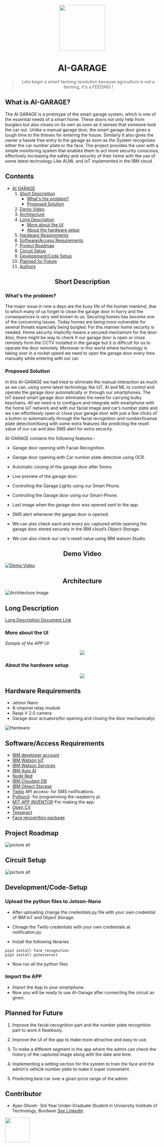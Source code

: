 <a name="project-name"></a>
<div align="center">
  <img src="https://github.com/Ayanghosh-agno/AI-Based-Garage/blob/main/Images/garage.png" height=150px>
</div>
<div align="center">
  
# AI-GARAGE
  >Lets begin a smart farming revolution because agriculture is not a farming, it's a FEEDING !
</div> 

## What is AI-GARAGE?

The AI GARAGE is a prototype of the smart garage system, which is one of the essential needs of a smart home. These doors not only help from burglars but also closes on its own as soon as it senses that someone took the car out. Unlike a manual garage door, the smart garage door gives a tough time to the thieves for entering the house. Similarly It also gives the owner a hassle free entry to the garage as soon as the System recognizes either the car number plate or the face. The project provides the user with a simple monitoring system that enables them to act more security conscious, effectively increasing the safety and security of their home with the use of some latest technology Like AI,ML and IoT implemented in the IBM cloud.

## Contents 
- [AI GARAGE](#project-name)
  01. [Short Description](#Short-Description)
      - [What's the problem?](#whats-the-problem)
      - [Proposed Solution](#Proposed-Solution)
  2. [Demo Video](#Demo-Video)
  3. [Architecture](#Architecture)
  4. [Long Description](#Long-Description)
      - [More about the UI](#More-about-the-UI)
      - [About the hardware setup](#hardware-part)
  5. [Hardware Requirements](#Hardware-Requirements)
  6. [Software/Access Requirements](#Software/Access-Requirements)
  7. [Project Roadmap](#Project-Roadmap)
  8. [Circuit Setup](#Circuit-Setup)
  9. [Development/Code Setup](#Development/Code-Setup)
  10. [Planned for Future](#Planned-for-Future)
  11. [Authors](#Authors)

<h2 align="center"> Short Description <a name="Short-Description"></a> </h2>

### What's the problem? <a name="whats-the-problem"></a>

The major issue in now a days are the busy life of the human mankind, due to which many of us forget to close the garage door in hurry and the consequences is very well known to us. Securing homes has become one of the concerning issues. Today homes are being more vulnerable for several threats especially being burgled. For this manner home security is needed. Home security implicitly means a secured mechanism for the door Also, there might be way to check if our garage door is open or close remotely form the CCTV installed in the garage but it is difficult for us to operate the door remotely. Moreover in this world where technology is taking over in a rocket speed we need to open the garage door every time manually while entering with our car.


### Proposed Solution <a name="Proposed-Solution"></a>

In this AI-GARAGE we had tried to eliminate the manual interaction as much as we can, using some latest technology like IoT, AI and ML to control and operate the garage door automatically or through our smartphones. The IoT-based smart garage door eliminates the need for carrying bulky keychains. All we need is to configure and integrate with smartphone with the home IoT network and with our facial image and car’s number plate and we can effortlessly open or close your garage door with just a few clicks of a button or automatically through the facial recognition and number/license plate detection!Along with some extra features like predicting the resell value of our car and also SMS alert for extra security.

AI-GARAGE contains the following features:- 

* Garage door opening with Facial-Recognition.

* Garage door opening with Car number plate detection using OCR.

* Automatic closing of the garage door after 5mins. 

* Live preview of the garage door.

* Controlling the Garage Lights using our Smart Phone.

* Controlling the Garage door using our Smart-Phone.

* Last image when the garage door was opened sent to the app.

* SMS alert whenever the gargae door is opened.

* We can also check each and every pic captured while opening the garage door stored securely in the IBM cloud’s Object-Storage.

* We can also check our car's resell value using IBM watson Studio.

<h2 align="center">Demo Video</h1><a name="Demo-Video"></a>

[![Demo Video](https://github.com/Ayanghosh-agno/AI-GARAGE/blob/main/Images/Thumbnail.JPG)](https://youtu.be/tySbWQdXop4)

<h2 align="center">Architecture</h1><a name="Architecture"></a>

![Architecture Image](https://github.com/Ayanghosh-agno/AI-GARAGE/blob/main/Images/AI-Garage_Archi%20.png)


## Long Description <a name="Long-Description"></a>
[Long Description Document Link](https://github.com/Ayanghosh-agno/AI-Based-Garage/blob/main/DOCUMENTATION/AI-GARAGE.pdf)

### More about the UI <a name="More-about-the-UI"></a>
*Sample of the APP UI:*
<div align="center">
<img src="https://github.com/Ayanghosh-agno/AI-GARAGE/blob/main/Images/UI_.png">
</div>



### About the hardware setup <a name="hardware-part"></a>
<div align="center">
  <img src="https://github.com/Ayanghosh-agno/AI-Based-Garage/blob/main/Images/Hardware-Setup.jpg">
</div>

## Hardware Requirements <a name="Hardware-Requirements"> </a> 

* Jetson Nano
* 8-channel relay module
* Raspi V 2.0 camera
* Garage door actuators(for opening and closing the door mechanically)


![Hardware](https://github.com/Ayanghosh-agno/AI-Based-Garage/blob/main/Images/Hardware.png)




## Software/Access Requirements<a name="Software/Access-Requirements"></a> 
 * [IBM developer account](https://cloud.ibm.com/login)
 * [IBM Watson IoT](https://cloud.ibm.com/login)
 * [IBM Watson Services](https://cloud.ibm.com/login) 
 * [IBM Auto AI](https://cloud.ibm.com/login)
 * [Node Red](https://cloud.ibm.com/login)
 * [IBM Cloudant DB](https://cloud.ibm.com/login)
 * [IBM Object Storage](https://cloud.ibm.com/login)
 * [Twilio](https://www.twilio.com/) API access- for SMS notifications.
 * [Python3](https://www.python.org)- for programming the raspberry pi.
 * [MIT APP INVENTOR](https://appinventor.mit.edu/)-For making the app.
 * [Open CV](https://opencv.org)
 * [Tesseract](https://pypi.org/project/pytesseract)
 * [Face recognition package](https://face-recognition.readthedocs.io/en/latest/readme.html)


## Project Roadmap <a name="Project-Roadmap"></a>
![picture alt](https://github.com/Ayanghosh-agno/AI-Based-Garage/blob/main/Images/roadmap.png)

    


## Circuit Setup <a name="Circuit-Setup"></a>
 ![picture alt](https://github.com/Ayanghosh-agno/AI-Based-Garage/blob/main/Images/circuit.jpg)
 
 
 ## Development/Code-Setup <a name="Development/Code-Setup"></a>
  
  ### Upload the python files to Jetson-Nano
  
* After uploading change the credentials.py file with your own credential of IBM IoT and Object Storage.
* Chnage the Twillo credentials with your own credentials at notification.py


* Install the following libraries

```
pip3 install face_recognition
pip3 install pytesseract

```
* Now run all the python files

### Import the APP

* Import the App to your smartphone.
* Now you will be ready to use AI-Garage after connecting the circuit as given. 

## Planned for Future <a name="Planned-for-Future"></a>

1. Improve the facial-recognition part and the number plate recognition part to work it flawlessly.

2. Improve the UI of the app to make more attractive and easy to use.

3. To make a different segment in the app where the admin can check the history of the captured image along with the date and time.

4. Implementing a setting section for the system to train the face and the admin's vehicle number plate to make it super convenient. 

5. Predicting best car over a given price range of the admin.

## Contributor<a name="Authors"></a>
* Ayan Ghosh- 3rd Year Under-Graduate Student in University Institute of Technology, Burdwan [*See Linkedin*](https://www.linkedin.com/in/ayan-ghosh-4743841a1/)

<a href="https://callforcode.org/"> <img src="https://pbs.twimg.com/profile_images/1374050118043893762/EtW5UgRn_400x400.jpg" height=80px> </a>
